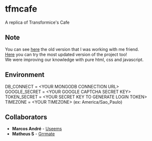 # tfmcafe
A replica of Transformice's Cafe

## Note
You can see [here](https://github.com/grrmate/cafe) the old version that I was working with me friend.\
[Here](https://cafe-web.herokuapp.com) you can try the most updated version of the project too!\
We were improving our knowledge with pure html, css and javascript.

## Environment
DB_CONNECT = \<YOUR MONGODB CONNECTION URL>\
GOOGLE_SECRET = \<YOUR GOOGLE CAPTCHA SECRET KEY>\
TOKEN_SECRET = \<YOUR SECRET KEY TO GENERATE LOGIN TOKEN>\
TIMEZONE = \<YOUR TIMEZONE> (ex: America/Sao_Paulo)

## Collaborators
* **Marcos André** - [Useems](https://github.com/Useems)
* **Matheus S** - [Grrmate](https://github.com/grrmate)
